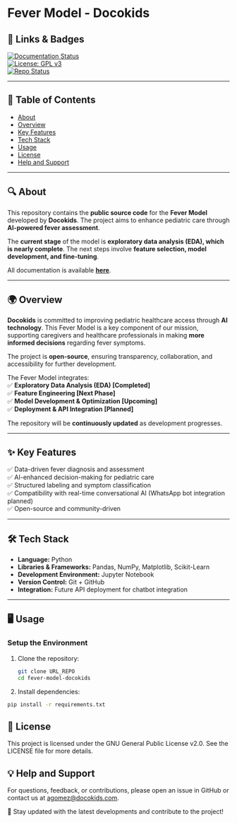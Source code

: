 # Fever Model - Docokids  

## 🚀 Links & Badges  
[![Documentation Status](https://img.shields.io/badge/docs-online-success)](URL_DOCUMENTATION)  
[![License: GPL v3](https://img.shields.io/badge/license-GPL--3.0-blue.svg)](LICENSE)  
[![Repo Status](https://img.shields.io/badge/status-active-brightgreen)](URL_REPO)  

---

## 📌 Table of Contents  
- [About](#about)  
- [Overview](#overview)  
- [Key Features](#key-features)  
- [Tech Stack](#tech-stack)  
- [Usage](#usage)  
- [License](#license)  
- [Help and Support](#help-and-support)  

---

## 🔍 About  
This repository contains the **public source code** for the **Fever Model** developed by **Docokids**. The project aims to enhance pediatric care through **AI-powered fever assessment**.  

The **current stage** of the model is **exploratory data analysis (EDA), which is nearly complete**. The next steps involve **feature selection, model development, and fine-tuning**.  

All documentation is available **[here](URL_DOCUMENTATION)**.  

---

## 🌍 Overview  
**Docokids** is committed to improving pediatric healthcare access through **AI technology**. This Fever Model is a key component of our mission, supporting caregivers and healthcare professionals in making **more informed decisions** regarding fever symptoms.  

The project is **open-source**, ensuring transparency, collaboration, and accessibility for further development.  

The Fever Model integrates:  
✅ **Exploratory Data Analysis (EDA) [Completed]**  
✅ **Feature Engineering [Next Phase]**  
✅ **Model Development & Optimization [Upcoming]**  
✅ **Deployment & API Integration [Planned]**  

The repository will be **continuously updated** as development progresses.  

---

## ✨ Key Features  
✅ Data-driven fever diagnosis and assessment  
✅ AI-enhanced decision-making for pediatric care  
✅ Structured labeling and symptom classification  
✅ Compatibility with real-time conversational AI (WhatsApp bot integration planned)  
✅ Open-source and community-driven  

---

## 🛠 Tech Stack  
- **Language:** Python  
- **Libraries & Frameworks:** Pandas, NumPy, Matplotlib, Scikit-Learn  
- **Development Environment:** Jupyter Notebook  
- **Version Control:** Git + GitHub  
- **Integration:** Future API deployment for chatbot integration  

---

## 🖥 Usage  

### **Setup the Environment**
1. Clone the repository:  
   ```sh
   git clone URL_REPO
   cd fever-model-docokids
   ```
2. Install dependencies:
  ```sh
  pip install -r requirements.txt
  ```

## 📜 License
This project is licensed under the GNU General Public License v2.0. See the LICENSE file for more details.

## 💡 Help and Support
For questions, feedback, or contributions, please open an issue in GitHub or contact us at agomez@docokids.com.

📌 Stay updated with the latest developments and contribute to the project!
